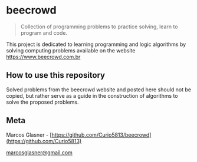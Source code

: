 # beecrowd

> Collection of programming problems to practice solving, learn to program and code.

This project is dedicated to learning programming and logic algorithms by solving computing problems available on the website https://www.beecrowd.com.br


## How to use this repository

Solved problems from the beecrowd website and posted here should not be copied, but rather serve as a guide in the construction of algorithms to solve the proposed problems.

## Meta

Marcos Glasner - [https://github.com/Curio5813/beecrowd](https://github.com/Curio5813)

marcosglasner@gmail.com
